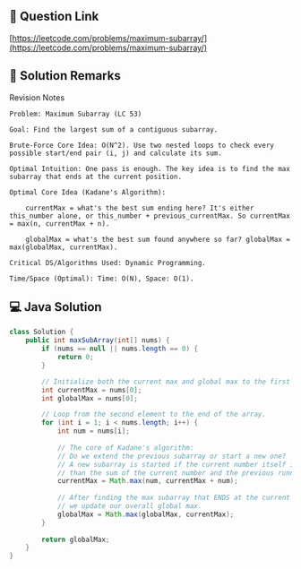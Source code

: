## 📌 Question Link
[https://leetcode.com/problems/maximum-subarray/](https://leetcode.com/problems/maximum-subarray/)

## 📝 Solution Remarks
Revision Notes

    Problem: Maximum Subarray (LC 53)

    Goal: Find the largest sum of a contiguous subarray.

    Brute-Force Core Idea: O(N^2). Use two nested loops to check every possible start/end pair (i, j) and calculate its sum.

    Optimal Intuition: One pass is enough. The key idea is to find the max subarray that ends at the current position.

    Optimal Core Idea (Kadane's Algorithm):

        currentMax = what's the best sum ending here? It's either this_number alone, or this_number + previous_currentMax. So currentMax = max(n, currentMax + n).

        globalMax = what's the best sum found anywhere so far? globalMax = max(globalMax, currentMax).

    Critical DS/Algorithms Used: Dynamic Programming.

    Time/Space (Optimal): Time: O(N), Space: O(1).

## 💻 Java Solution
```java
class Solution {
    public int maxSubArray(int[] nums) {
        if (nums == null || nums.length == 0) {
            return 0;
        }

        // Initialize both the current max and global max to the first element.
        int currentMax = nums[0];
        int globalMax = nums[0];

        // Loop from the second element to the end of the array.
        for (int i = 1; i < nums.length; i++) {
            int num = nums[i];
            
            // The core of Kadane's algorithm:
            // Do we extend the previous subarray or start a new one?
            // A new subarray is started if the current number itself is greater
            // than the sum of the current number and the previous running max.
            currentMax = Math.max(num, currentMax + num);
            
            // After finding the max subarray that ENDS at the current position,
            // we update our overall global max.
            globalMax = Math.max(globalMax, currentMax);
        }
        
        return globalMax;
    }
}
```
